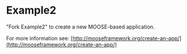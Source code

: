 Example2
=====

"Fork Example2" to create a new MOOSE-based application.

For more information see: [http://mooseframework.org/create-an-app/](http://mooseframework.org/create-an-app/)
